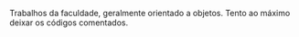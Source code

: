 Trabalhos da faculdade, geralmente orientado a objetos. Tento ao máximo deixar os códigos comentados.
